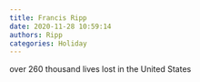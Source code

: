 ```yaml
---
title: Francis Ripp
date: 2020-11-28 10:59:14
authors: Ripp
categories: Holiday
---
```


 over 260 thousand lives lost in the United States